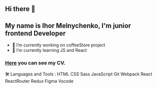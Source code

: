 ## Hi there 👋
## My name is Ihor Melnychenko, I'm junior frontend Developer

- 🔭 I’m currently working on coffeeStore project
- 🌱 I’m currently learning JS and React

### [Here](https://melnig.github.io/rsschool-cv/) you can see my CV.

🛠  Languages and Tools :
HTML  CSS  Sass  JavaScript  Git  Webpack  React  ReactRouter  Redux  Figma  Vscode 
